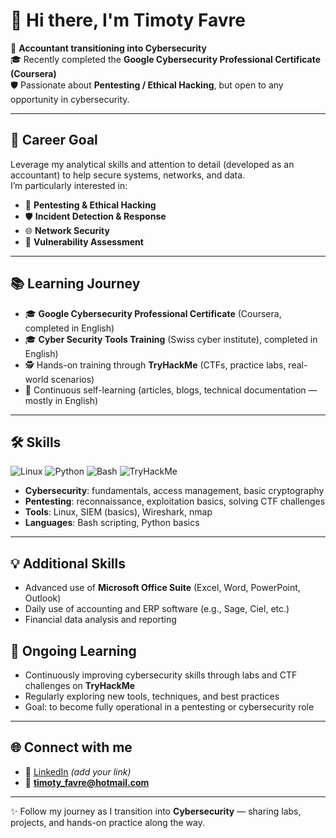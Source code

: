# 👋 Hi there, I'm Timoty Favre  

💼 **Accountant transitioning into Cybersecurity**  
🎓 Recently completed the **Google Cybersecurity Professional Certificate (Coursera)**  
🛡️ Passionate about **Pentesting / Ethical Hacking**, but open to any opportunity in cybersecurity.  

---

## 🚀 Career Goal
Leverage my analytical skills and attention to detail (developed as an accountant) to help secure systems, networks, and data.  
I’m particularly interested in:  
- 🔎 **Pentesting & Ethical Hacking**  
- 🛡️ **Incident Detection & Response**  
- 🌐 **Network Security**  
- 🔐 **Vulnerability Assessment**  

---

## 📚 Learning Journey
- 🎓 **Google Cybersecurity Professional Certificate** (Coursera, completed in English)
- 🎓 **Cyber Security Tools Training** (Swiss cyber institute), completed in English) 
- 🕵️ Hands-on training through **TryHackMe** (CTFs, practice labs, real-world scenarios)  
- 📖 Continuous self-learning (articles, blogs, technical documentation — mostly in English)  

---

## 🛠️ Skills
![Linux](https://img.shields.io/badge/Linux-%23FCC624?style=for-the-badge&logo=linux&logoColor=black)
![Python](https://img.shields.io/badge/Python-3776AB?style=for-the-badge&logo=python&logoColor=white)
![Bash](https://img.shields.io/badge/Bash-4EAA25?style=for-the-badge&logo=gnu-bash&logoColor=white)
![TryHackMe](https://img.shields.io/badge/TryHackMe-%23212C42?style=for-the-badge&logo=tryhackme&logoColor=red)

- **Cybersecurity**: fundamentals, access management, basic cryptography  
- **Pentesting**: reconnaissance, exploitation basics, solving CTF challenges  
- **Tools**: Linux, SIEM (basics), Wireshark, nmap  
- **Languages**: Bash scripting, Python basics  

---

## 💡 Additional Skills
- Advanced use of **Microsoft Office Suite** (Excel, Word, PowerPoint, Outlook)  
- Daily use of accounting and ERP software (e.g., Sage, Ciel, etc.)  
- Financial data analysis and reporting


## 🔄 Ongoing Learning
- Continuously improving cybersecurity skills through labs and CTF challenges on **TryHackMe**  
- Regularly exploring new tools, techniques, and best practices  
- Goal: to become fully operational in a pentesting or cybersecurity role
  

---

## 🌐 Connect with me
- 💼 [LinkedIn](https://www.linkedin.com) _(add your link)_  
- 📧 **timoty_favre@hotmail.com**

---

✨ Follow my journey as I transition into **Cybersecurity** — sharing labs, projects, and hands-on practice along the way.
